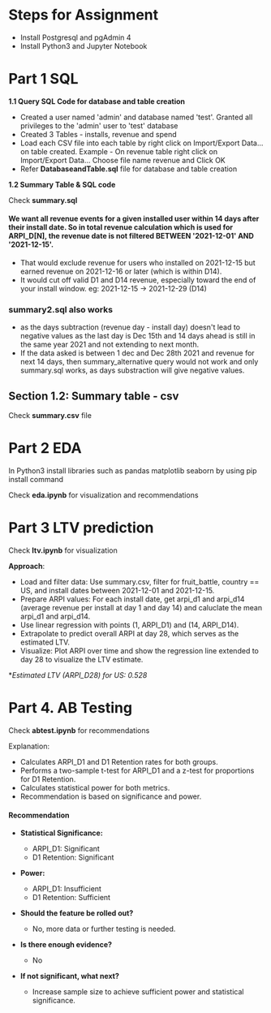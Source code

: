 # Steps for Assignment
- Install Postgresql and pgAdmin 4
- Install Python3 and Jupyter Notebook
# Part 1 SQL
**1.1 Query SQL Code for database and table creation**
- Created a user named 'admin' and database named 'test'. Granted all privileges to the 'admin' user to 'test' database
- Created 3 Tables - installs, revenue and spend
- Load each CSV file into each table by right click on Import/Export Data... on table created. Example - On revenue table right click on Import/Export Data... Choose file name revenue and Click OK 
- Refer **DatabaseandTable.sql** file for database and table creation

  
**1.2 Summary Table & SQL code**


Check **summary.sql**

#### We want all revenue events for a given installed user within 14 days after their install date. So in total revenue calculation which is used for ARPI_D[N], the revenue date is not filtered BETWEEN '2021-12-01' AND '2021-12-15'. 
- That would exclude revenue for users who installed on 2021-12-15 but earned revenue on 2021-12-16 or later (which is within D14). 
- It would cut off valid D1 and D14 revenue, especially toward the end of your install window. eg: 2021-12-15 → 2021-12-29 (D14)

### summary2.sql  also works
- as the days subtraction (revenue day - install day) doesn't lead to negative values  as the last day is Dec 15th and 14 days ahead is still in the same year 2021 and not extending to next month. 
- If the data asked is between 1 dec and Dec 28th 2021 and revenue for next 14 days, then summary_alternative query would not work and only summary.sql works, as days substraction will give negative values.

## Section 1.2: Summary table - csv
Check **summary.csv** file

# Part 2 EDA
In Python3 install libraries such as pandas matplotlib seaborn by using pip install command

Check **eda.ipynb** for visualization and recommendations

# Part 3 LTV prediction

Check **ltv.ipynb** for visualization

**Approach**:
- Load and filter data: Use summary.csv, filter for fruit_battle, country == US, and install dates between 2021-12-01 and 2021-12-15.
- Prepare ARPI values: For each install date, get arpi_d1 and arpi_d14 (average revenue per install at day 1 and day 14) and caluclate the mean arpi_d1 and arpi_d14.
- Use linear regression with points (1, ARPI_D1) and (14, ARPI_D14). 
- Extrapolate to predict overall ARPI at day 28, which serves as the estimated LTV.
- Visualize: Plot ARPI over time and show the regression line extended to day 28 to visualize the LTV estimate.

**Estimated LTV (ARPI_D28) for US: 0.528*

# Part 4. AB Testing

Check **abtest.ipynb** for recommendations

Explanation:
- Calculates ARPI_D1 and D1 Retention rates for both groups.
- Performs a two-sample t-test for ARPI_D1 and a z-test for proportions for D1 Retention.
- Calculates statistical power for both metrics.
- Recommendation is based on significance and power.

#### Recommendation

- **Statistical Significance:**
    - ARPI_D1: Significant
    - D1 Retention: Significant
- **Power:**
    - ARPI_D1: Insufficient
    - D1 Retention: Sufficient

- **Should the feature be rolled out?**
    -  No, more data or further testing is needed.

- **Is there enough evidence?**
    - No

- **If not significant, what next?**
    - Increase sample size to achieve sufficient power and statistical significance.
